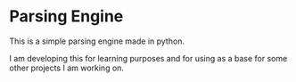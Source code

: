 # Parsing Engine

This is a simple parsing engine made in python.

I am developing this for learning purposes and for using as a base for some other projects I am working on.
